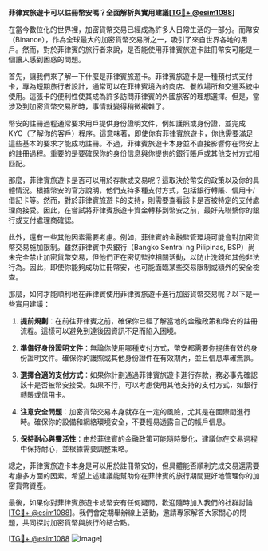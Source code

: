 **菲律宾旅遊卡可以註冊幣安嗎？全面解析與實用建議[[TG💪+ @esim1088](https://t.me/s/esim1088)]**

在當今數位化的世界裡，加密貨幣交易已經成為許多人日常生活的一部分。而幣安（Binance），作為全球最大的加密貨幣交易所之一，吸引了來自世界各地的用戶。然而，對於菲律賓的旅行者來說，是否能使用菲律賓旅遊卡註冊幣安可能是一個讓人感到困惑的問題。

首先，讓我們來了解一下什麼是菲律賓旅遊卡。菲律賓旅遊卡是一種預付式支付卡，專為短期旅行者設計，通常可以在菲律賓境內的商店、餐飲場所和交通系統中使用。這張卡的便利性使其成為許多訪問菲律賓的外國旅客的理想選擇。但是，當涉及到加密貨幣交易所時，事情就變得稍微複雜了。

幣安的註冊過程通常要求用戶提供身份證明文件，例如護照或身份證，並完成KYC（了解你的客戶）程序。這意味著，即使你有菲律賓旅遊卡，你也需要滿足這些基本的要求才能成功註冊。不過，菲律賓旅遊卡本身並不直接影響你在幣安上的註冊過程。重要的是要確保你的身份信息與你提供的銀行賬戶或其他支付方式相匹配。

那麼，菲律賓旅遊卡是否可以用於存款或交易呢？這取決於幣安的政策以及你的具體情況。根據幣安的官方說明，他們支持多種支付方式，包括銀行轉賬、信用卡/借記卡等。然而，對於菲律賓旅遊卡的支持，則需要查看該卡是否被特定的支付處理商接受。因此，在嘗試將菲律賓旅遊卡資金轉移到幣安之前，最好先聯繫你的銀行或支付處理商確認。

此外，還有一些其他因素需要考慮。例如，菲律賓的金融監管環境可能會對加密貨幣交易施加限制。雖然菲律賓中央銀行（Bangko Sentral ng Pilipinas, BSP）尚未完全禁止加密貨幣交易，但他們正在密切監控相關活動，以防止洗錢和其他非法行為。因此，即使你能夠成功註冊幣安，也可能面臨某些交易限制或額外的安全檢查。

那麼，如何才能順利地在菲律賓使用菲律賓旅遊卡進行加密貨幣交易呢？以下是一些實用建議：

1. **提前規劃**：在前往菲律賓之前，確保你已經了解當地的金融政策和幣安的註冊流程。這樣可以避免到達後因資訊不足而陷入困境。
   
2. **準備好身份證明文件**：無論你使用哪種支付方式，幣安都需要你提供有效的身份證明文件。確保你的護照或其他身份證件在有效期內，並且信息準確無誤。

3. **選擇合適的支付方式**：如果你計劃通過菲律賓旅遊卡進行存款，務必事先確認該卡是否被幣安接受。如果不行，可以考慮使用其他支持的支付方式，如銀行轉賬或信用卡。

4. **注意安全問題**：加密貨幣交易本身就存在一定的風險，尤其是在國際間進行時。確保你的設備和網絡環境安全，不要輕易透露自己的帳戶信息。

5. **保持耐心與靈活性**：由於菲律賓的金融政策可能隨時變化，建議你在交易過程中保持耐心，並根據需要調整策略。

總之，菲律賓旅遊卡本身是可以用於註冊幣安的，但具體能否順利完成交易還需要考慮多方面的因素。希望上述建議能幫助你在菲律賓的旅行期間更好地管理你的加密貨幣資產。

最後，如果你對菲律賓旅遊卡或幣安有任何疑問，歡迎隨時加入我們的社群討論[[TG💪+ @esim1088](https://t.me/s/esim1088)]。我們會定期舉辦線上活動，邀請專家解答大家關心的問題，共同探討加密貨幣與旅行的結合點。

[[TG💪+ @esim1088](https://t.me/s/esim1088) ![Image](https://i.postimg.cc/4NQfJmqS/Snipaste-2025-05-13-00-14-12.png)]